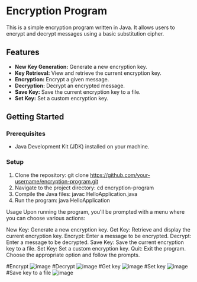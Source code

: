 # Encryption Program

This is a simple encryption program written in Java. It allows users to encrypt and decrypt messages using a basic substitution cipher.

## Features

- **New Key Generation:** Generate a new encryption key.
- **Key Retrieval:** View and retrieve the current encryption key.
- **Encryption:** Encrypt a given message.
- **Decryption:** Decrypt an encrypted message.
- **Save Key:** Save the current encryption key to a file.
- **Set Key:** Set a custom encryption key.

## Getting Started

### Prerequisites

- Java Development Kit (JDK) installed on your machine.

### Setup

1. Clone the repository: git clone https://github.com/your-username/encryption-program.git
2. Navigate to the project directory: cd encryption-program
3. Compile the Java files: javac HelloApplication.java
4. Run the program: java HelloApplication

Usage
Upon running the program, you'll be prompted with a menu where you can choose various actions:

New Key: Generate a new encryption key.
Get Key: Retrieve and display the current encryption key.
Encrypt: Enter a message to be encrypted.
Decrypt: Enter a message to be decrypted.
Save Key: Save the current encryption key to a file.
Set Key: Set a custom encryption key.
Quit: Exit the program.
Choose the appropriate option and follow the prompts.

#Encrypt
![image](https://github.com/lilj00/encryptionprogram/assets/134637162/d09d9af9-8c62-4b54-852e-1c3bfaa0bc1a)
#Decrypt
![image](https://github.com/lilj00/encryptionprogram/assets/134637162/da846b91-38d6-405d-8eb9-b5e60f53c776)
#Get key
![image](https://github.com/lilj00/encryptionprogram/assets/134637162/d34ae878-a792-4799-a113-98766e00c709)
#Set key
![image](https://github.com/lilj00/encryptionprogram/assets/134637162/06fd4705-b8f6-4940-8c3b-478fb19b886b)
#Save key to a file 
![image](https://github.com/lilj00/encryptionprogram/assets/134637162/6f6d857a-1c92-416c-b8fb-974dccb389a5)



